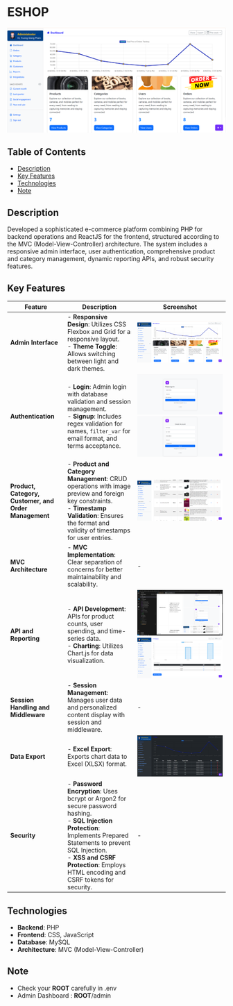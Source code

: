 # ESHOP

![Admin Interface](/public/assets/previews/admin/dashboard.png)

## Table of Contents

- [Description](#description)
- [Key Features](#key-features)
- [Technologies](#technologies)
- [Note](#note)

## Description
Developed a sophisticated e-commerce platform combining PHP for backend operations and ReactJS for the frontend, structured according to the MVC (Model-View-Controller) architecture. The system includes a responsive admin interface, user authentication, comprehensive product and category management, dynamic reporting APIs, and robust security features.

## Key Features

| Feature | Description | Screenshot |
| ------- | ----------- | ---------- |
| **Admin Interface** | - **Responsive Design**: Utilizes CSS Flexbox and Grid for a responsive layout.<br>- **Theme Toggle**: Allows switching between light and dark themes. | ![Admin Interface](/public/assets/previews/admin/dashboard.png) |
| **Authentication** | - **Login**: Admin login with database validation and session management.<br>- **Signup**: Includes regex validation for names, `filter_var` for email format, and terms acceptance. | ![Login Page](/public/assets/previews/admin/login.png) ![Signup Page](/public/assets/previews/admin/signup.png) |
| **Product, Category, Customer, and Order Management** | - **Product and Category Management**: CRUD operations with image preview and foreign key constraints.<br>- **Timestamp Validation**: Ensures the format and validity of timestamps for user entries. | ![Product Management](/public/assets/previews/admin/products.png) |
| **MVC Architecture** | - **MVC Implementation**: Clear separation of concerns for better maintainability and scalability. | - |
| **API and Reporting** | - **API Development**: APIs for product counts, user spending, and time-series data.<br>- **Charting**: Utilizes Chart.js for data visualization. | ![API Documentation](/public/assets/previews/admin/tree.png) ![Charts](/public/assets/previews/admin/category.png) |
| **Session Handling and Middleware** | - **Session Management**: Manages user data and personalized content display with session and middleware. | - |
| **Data Export** | - **Excel Export**: Exports chart data to Excel (XLSX) format. | ![Excel Export](/public/assets/previews/admin/toggle_theme.png) |
| **Security** | - **Password Encryption**: Uses bcrypt or Argon2 for secure password hashing.<br>- **SQL Injection Protection**: Implements Prepared Statements to prevent SQL Injection.<br>- **XSS and CSRF Protection**: Employs HTML encoding and CSRF tokens for security. | - |

## Technologies
- **Backend**: PHP
- **Frontend**: CSS, JavaScript
- **Database**: MySQL
- **Architecture**: MVC (Model-View-Controller)

## Note
 - Check your **ROOT** carefully in .env
 - Admin Dashboard : **ROOT**/admin

